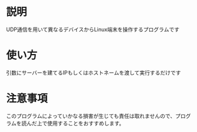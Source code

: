 # 説明
UDP通信を用いて異なるデバイスからLinux端末を操作するプログラムです

# 使い方
引数にサーバーを建てるIPもしくはホストネームを渡して実行するだけです

# 注意事項
このプログラムによっていかなる損害が生じても責任は取れませんので、プログラムを読んだ上で使用することをおすすめします。

